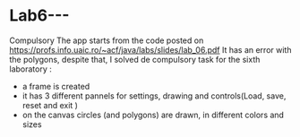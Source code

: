 # Lab6---
Compulsory
The app starts from the code posted on https://profs.info.uaic.ro/~acf/java/labs/slides/lab_06.pdf
It has an error with the polygons,
despite that, I solved de compulsory task for the sixth laboratory : 
- a frame is created
- it has 3 different pannels for settings, drawing and controls(Load, save, reset and exit )
- on the canvas circles (and polygons) are drawn, in different colors and sizes 
